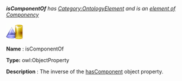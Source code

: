 ___isComponentOf__ 
 has
 [Category:OntologyElement](../../Category/OntologyElement "Category:OntologyElement") 
 and is an
 [element of](../../Property/ElementOf "Property:ElementOf") 
[Componency](../../Submissions/Componency "Submissions:Componency")_




  





[![ObjectProperty](../images/thumb/c/c3/ObjectProperty.gif/45px-ObjectProperty.gif)](../../Image/ObjectProperty.gif "ObjectProperty")


__Name__ 
 : isComponentOf
 



__Type:__ 
 owl:ObjectProperty
 



__Description__ 
 : The inverse of the
 [hasComponent](../../Submissions/AOS_AGROVOC_Concept_Server_fundation_ontology_model/hasComponent "Submissions:Componency/hasComponent") 
 object property.